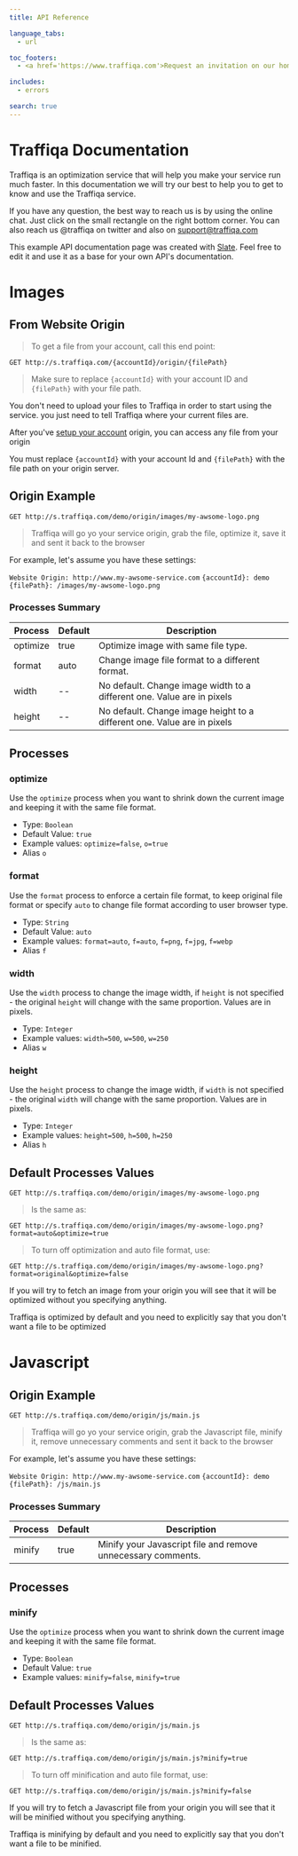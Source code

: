 ```yaml
---
title: API Reference

language_tabs:
  - url

toc_footers:
  - <a href='https://www.traffiqa.com'>Request an invitation on our homepage</a>

includes:
  - errors

search: true
---
```


# Traffiqa Documentation

Traffiqa is an optimization service that will help you make your service run much faster. In this documentation we will try our best to help you to get to know and use the Traffiqa service. 

If you have any question, the best way to reach us is by using the online chat. Just click on the small rectangle on the right bottom corner. You can also reach us @traffiqa on twitter and also on [support@traffiqa.com](mailto:support@traffiqa.com)

This example API documentation page was created with [Slate](https://github.com/tripit/slate). Feel free to edit it and use it as a base for your own API's documentation.

# Images

## From Website Origin

> To get a file from your account, call this end point:

```url
GET http://s.traffiqa.com/{accountId}/origin/{filePath}
```

> Make sure to replace `{accountId}` with your account ID and `{filePath}` with your file path.

You don't need to upload your files to Traffiqa in order to start using the service. you just need to tell Traffiqa where your current files are.

After you've [setup your account](https://app.traffiqa.com/settings) origin, you can access any file from your origin

<aside class="notice">
You must replace <code>{accountId}</code> with your account Id
and <code>{filePath}</code> with the file path on your origin server.
</aside>

## Origin Example

```url
GET http://s.traffiqa.com/demo/origin/images/my-awsome-logo.png
```

> Traffiqa will go yo your service origin, grab the file, optimize it, save it and sent it back to the browser

For example, let's assume you have these settings:

`Website Origin: http://www.my-awsome-service.com`
`{accountId}: demo`
`{filePath}: /images/my-awsome-logo.png`

### Processes Summary

Process | Default | Description
--------- | ------- | -----------
optimize | true | Optimize image with same file type.
format | auto | Change image file format to a different format.
width | -- | No default. Change image width to a different one. Value are in pixels
height | -- | No default. Change image height to a different one. Value are in pixels


## Processes

### optimize

Use the `optimize` process when you want to shrink down the current image and keeping it with the same file format.

* Type: `Boolean`
* Default Value: `true`
* Example values: `optimize=false`, `o=true`
* Alias `o`

### format

Use the `format` process to enforce a certain file format, to keep original file format or specify `auto` to change file format according to user browser type.

* Type: `String`
* Default Value: `auto`
* Example values: `format=auto`, `f=auto`, `f=png`, `f=jpg`, `f=webp`
* Alias `f`

### width

Use the `width` process to change the image width, if `height` is not specified - the original `height` will change with the same proportion.
Values are in pixels.

* Type: `Integer`
* Example values: `width=500`, `w=500`, `w=250`
* Alias `w`

### height

Use the `height` process to change the image width, if `width` is not specified - the original `width` will change with the same proportion.
Values are in pixels.

* Type: `Integer`
* Example values: `height=500`, `h=500`, `h=250`
* Alias `h`

## Default Processes Values

```url
GET http://s.traffiqa.com/demo/origin/images/my-awsome-logo.png
```

> Is the same as:

```url
GET http://s.traffiqa.com/demo/origin/images/my-awsome-logo.png?format=auto&optimize=true
```

> To turn off optimization and auto file format, use:

```url
GET http://s.traffiqa.com/demo/origin/images/my-awsome-logo.png?format=original&optimize=false
```

If you will try to fetch an image from your origin you will see that it will be optimized without you specifying anything.

Traffiqa is optimized by default and you need to explicitly say that you don't want a file to be optimized


# Javascript

## Origin Example

```url
GET http://s.traffiqa.com/demo/origin/js/main.js
```

> Traffiqa will go yo your service origin, grab the Javascript file, minify it, remove unnecessary comments and sent it back to the browser

For example, let's assume you have these settings:

`Website Origin: http://www.my-awsome-service.com`
`{accountId}: demo`
`{filePath}: /js/main.js`

### Processes Summary

Process | Default | Description
--------- | ------- | -----------
minify | true | Minify your Javascript file and remove unnecessary comments.


## Processes

### minify

Use the `optimize` process when you want to shrink down the current image and keeping it with the same file format.

* Type: `Boolean`
* Default Value: `true`
* Example values: `minify=false`, `minify=true`

## Default Processes Values

```url
GET http://s.traffiqa.com/demo/origin/js/main.js
```

> Is the same as:

```url
GET http://s.traffiqa.com/demo/origin/js/main.js?minify=true
```

> To turn off minification and auto file format, use:

```url
GET http://s.traffiqa.com/demo/origin/js/main.js?minify=false
```

If you will try to fetch a Javascript file from your origin you will see that it will be minified without you specifying anything.

Traffiqa is minifying by default and you need to explicitly say that you don't want a file to be minified.


